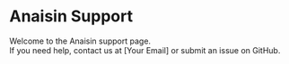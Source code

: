 # Anaisin Support
Welcome to the Anaisin support page.  
If you need help, contact us at [Your Email] or submit an issue on GitHub.
